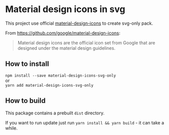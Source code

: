 # Material design icons in svg

This project use official [material-design-icons](https://github.com/google/material-design-icons) to create svg-only pack. 

From https://github.com/google/material-design-icons:
> Material design icons are the official icon set from Google that are designed under the material design guidelines.

## How to install
`npm install --save material-design-icons-svg-only` <br/>
or <br/>
```yarn add material-design-icons-svg-only```

## How to build
This package contains a prebuilt `dist` directory.

If you want to run update just run `yarn install && yarn build` - it can take a while.
